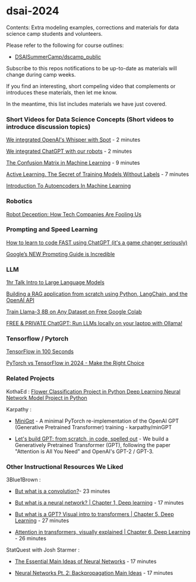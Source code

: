 # dsai-2024

Contents: Extra modeling examples, corrections and materials for data science camp students and volunteers.

Please refer to the following for course outlines:

  * [DSAISummerCamp/dscamp_public](https://github.com/DSAISummerCamp/dscamp_public)

Subscribe to this repos notifications to be up-to-date as materials will change during camp weeks.

If you find an interesting, short compeling video that complements or introduces these materials, then let me know.

In the meantime, this list includes materials we have just covered.



### Short Videos for Data Science Concepts (Short videos to introduce discussion topics)

[We integrated OpenAI's Whisper with Spot](https://www.youtube.com/watch?v=9uTlRae2uQs) - 2 minutes

[We integrated ChatGPT with our robots](https://www.youtube.com/watch?v=Y1-s37zrm1M) - 2 minutes

[The Confusion Matrix in Machine Learning](https://www.youtube.com/watch?v=H2M3fT1njXQ) - 9 minutes

[Active Learning. The Secret of Training Models Without Labels](https://www.youtube.com/watch?v=WJeQZVh5HLo) - 7 minutes

[Introduction To Autoencoders In Machine Learning](https://www.youtube.com/watch?v=NZ97-lFEUq8&t=11s)


### Robotics

[Robot Deception: How Tech Companies Are Fooling Us](https://www.youtube.com/watch?v=52zMLS6gZbY&t=29s)


### Prompting and Speed Learning

[How to learn to code FAST using ChatGPT (it's a game changer seriously)](https://www.youtube.com/watch?v=VznoKyh6AXs)

[Google’s NEW Prompting Guide is Incredible](https://www.youtube.com/watch?v=o64Mv-ArFDI)


###  LLM

[1hr Talk Intro to Large Language Models](https://www.youtube.com/watch?v=zjkBMFhNj_g)

[Building a RAG application from scratch using Python, LangChain, and the OpenAI API](https://www.youtube.com/watch?v=BrsocJb-fAo&t=14s)

[Train Llama-3 8B on Any Dataset on Free Google Colab](https://www.youtube.com/watch?v=wzZUkTSSyic&t=260s)

[FREE & PRIVATE ChatGPT: Run LLMs locally on your laptop with Ollama!](https://www.youtube.com/watch?v=dOm9YWSYbbg)


###  Tensorflow / Pytorch

[TensorFlow in 100 Seconds](https://www.youtube.com/watch?v=i8NETqtGHms)

[PyTorch vs TensorFlow in 2024 - Make the Right Choice](https://www.youtube.com/watch?v=iyHkg7TmHmE&t=29s)


### Related Projects

KothaEd : [Flower Classification Project in Python Deep Learning Neural Network Model Project in Python](https://www.youtube.com/watch?v=h6TJiGrYINk&t=46s)

Karpathy :

 * [MiniGpt](https://github.com/karpathy/minGPT) - A minimal PyTorch re-implementation of the OpenAI GPT (Generative Pretrained Transformer) training - karpathy/minGPT

 * [Let's build GPT: from scratch, in code, spelled out](https://www.youtube.com/watch?v=kCc8FmEb1nY) - We build a Generatively Pretrained Transformer (GPT), following the paper "Attention is All You Need" and OpenAI's GPT-2 / GPT-3.


### Other Instructional Resources We Liked

3Blue1Brown :

 * [But what is a convolution?](https://www.youtube.com/watch?v=KuXjwB4LzSA)- 23 minutes   

 * [But what is a neural network? | Chapter 1, Deep learning](https://www.youtube.com/watch?v=aircAruvnKk&t=7s) - 17 minutes
 
 * [But what is a GPT? Visual intro to transformers | Chapter 5, Deep Learning](https://www.youtube.com/watch?v=wjZofJX0v4M) - 27 minutes
 
 * [Attention in transformers, visually explained | Chapter 6, Deep Learning](https://www.youtube.com/watch?v=eMlx5fFNoYc) - 26 minutes


StatQuest with Josh Starmer : 

 * [The Essential Main Ideas of Neural Networks](https://www.youtube.com/watch?v=CqOfi41LfDw) - 17 minutes   

 * [Neural Networks Pt. 2: Backpropagation Main Ideas](https://www.youtube.com/watch?v=IN2XmBhILt4) - 17 minutes






